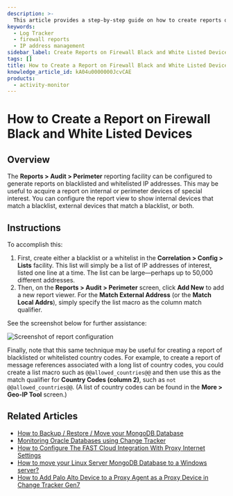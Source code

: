 ```yaml
---
description: >-
  This article provides a step-by-step guide on how to create reports on blacklisted and whitelisted IP addresses using the Log Tracker's reporting facility.
keywords:
  - Log Tracker
  - firewall reports
  - IP address management
sidebar_label: Create Reports on Firewall Black and White Listed Devices
tags: []
title: How to Create a Report on Firewall Black and White Listed Devices
knowledge_article_id: kA04u0000000JcvCAE
products:
  - activity-monitor
---
```


# How to Create a Report on Firewall Black and White Listed Devices

## Overview

The **Reports > Audit > Perimeter** reporting facility can be configured to generate reports on blacklisted and whitelisted IP addresses. This may be useful to acquire a report on internal or perimeter devices of special interest. You can configure the report view to show internal devices that match a blacklist, external devices that match a blacklist, or both.

## Instructions

To accomplish this:

1. First, create either a blacklist or a whitelist in the **Correlation > Config > Lists** facility. This list will simply be a list of IP addresses of interest, listed one line at a time. The list can be large—perhaps up to 50,000 different addresses.
2. Then, on the **Reports > Audit > Perimeter** screen, click **Add New** to add a new report viewer. For the **Match External Address** (or the **Match Local Addrs**), simply specify the list macro as the column match qualifier.

See the screenshot below for further assistance:

![Screenshot of report configuration](<insert_image_url_here>)

Finally, note that this same technique may be useful for creating a report of blacklisted or whitelisted country codes. For example, to create a report of message references associated with a long list of country codes, you could create a list macro such as `@@allowed_countries@@` and then use this as the match qualifier for **Country Codes (column 2)**, such as `not @@allowed_countries@@`. (A list of country codes can be found in the **More > Geo-IP Tool** screen.)

## Related Articles

- [How to Backup / Restore / Move your MongoDB Database](<insert_link_here>)
- [Monitoring Oracle Databases using Change Tracker](<insert_link_here>)
- [How to Configure The FAST Cloud Integration With Proxy Internet Settings](<insert_link_here>)
- [How to move your Linux Server MongoDB Database to a Windows server?](<insert_link_here>)
- [How to Add Palo Alto Device to a Proxy Agent as a Proxy Device in Change Tracker Gen7](<insert_link_here>)